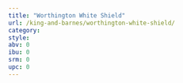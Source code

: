 ```yaml
---
title: "Worthington White Shield"
url: /king-and-barnes/worthington-white-shield/
category: 
style: 
abv: 0
ibu: 0
srm: 0
upc: 0
---
```


